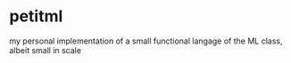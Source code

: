 # petitml
my personal implementation of a small functional langage of the ML class, albeit small in scale
